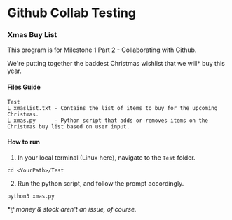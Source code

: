 # Github Collab Testing 
### Xmas Buy List
This program is for Milestone 1 Part 2 - Collaborating with Github.

We're putting together the baddest Christmas wishlist that we will* buy this year.

#### Files Guide

```
Test
L xmaslist.txt - Contains the list of items to buy for the upcoming Christmas. 
L xmas.py      - Python script that adds or removes items on the Christmas buy list based on user input.
```


#### How to run 
1. In your local terminal (Linux here), navigate to the `Test` folder.
```
cd <YourPath>/Test
```
2. Run the python script, and follow the prompt accordingly.
```
python3 xmas.py
```
**if money & stock aren't an issue, of course.*
